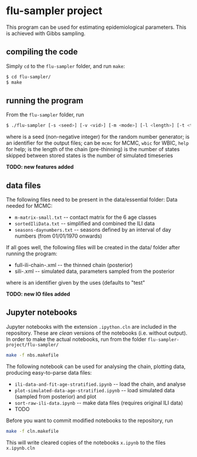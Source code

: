 # flu-sampler project

This program can be used for estimating epidemiological parameters.
This is achieved with Gibbs sampling.

## compiling the code

Simply `cd` to the `flu-sampler` folder, and run `make`:
```bash
$ cd flu-sampler/
$ make
```

## running the program

From the `flu-sampler` folder, run
```bash
$ ./flu-sampler [-s <seed>] [-v <vid>] [-m <mode>] [-l <length>] [-t <thinning>] [-i <imitations>]
```

where <seed> is a seed (non-negative integer) for the random number generator;
<vid> is an identifier for the output files;
<mode> can be `mcmc` for MCMC, `wbic` for WBIC, `help` for help;
<length> is the length of the chain (pre-thinning)
<thinning> is the number of states skipped between stored states
<imitations> is the number of simulated timeseries


**TODO: new features added** 

## data files

The following files need to be present in the data/essential folder:
Data needed for MCMC:

- `m-matrix-small.txt` -- contact matrix for the 6 age classes
- `sortedIliData.txt` -- simplified and combined the ILI data
- `seasons-daynumbers.txt` -- seasons defined by an interval of day numbers (from 01/01/1970 onwards)

If all goes well, the following files will be created in the data/ folder 
after running the program:

- full-ili-chain-<id>.xml -- the thinned chain (posterior)
- sili-<id>.xml -- simulated data, parameters sampled from the posterior

where <id> is an identifier given by the uses (defaults to "test"

**TODO: new IO files added** 

## Jupyter notebooks

Jupyter notebooks with the extension `.ipython.cln` are included in the repository.
These are *clean* versions of the notebooks (i.e. without output).
In order to make the actual notebooks, run from the folder `flu-sampler-project/flu-sampler/`
```bash
make -f nbs.makefile
```
The following notebook can be used for analysing the chain, plotting data,
producing easy-to-parse data files:

- `ili-data-and-fit-age-stratified.ipynb` -- load the chain, and analyse
- `plot-simulated-data-age-stratified.ipynb` -- load simulated data (sampled from posterior) and plot
- `sort-raw-ili-data.ipynb` -- make data files (requires original ILI data)
- TODO

Before you want to commit modified notebooks to the repository, run
```bash
make -f cln.makefile
```
This will write cleared copies of the notebooks `x.ipynb` to the files `x.ipynb.cln`
